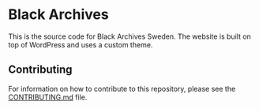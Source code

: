 # Black Archives

This is the source code for Black Archives Sweden. The website is built on top of WordPress and uses a custom theme.

## Contributing

For information on how to contribute to this repository, please see the [CONTRIBUTING.md](CONTRIBUTING.md) file.
